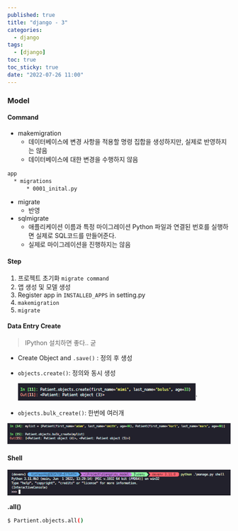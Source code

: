 ```yaml
---
published: true
title: "django - 3"
categories:
  - django
tags:
  - [django]
toc: true
toc_sticky: true
date: "2022-07-26 11:00"
---
```


### Model

#### Command

* makemigration
  * 데이터베이스에 변경 사항을 적용할 명령 집합을 생성하지만, 실제로 반영하지는 않음
  * 데이터베이스에 대한 변경을 수행하지 않음

```bash
app
  * migrations
      * 0001_inital.py
```

* migrate
  * 반영
* sqlmigrate
  * 애플리케이션 이름과 특정 마이그레이션 Python 파일과 연결된 번호를 실행하면 실제로 SQL코드를 만들어준다.
  * 실제로 마이그레이션을 진행하지는 않음

#### Step

1. 프로젝트 초기화 `migrate command`
2. 앱 생성 및 모델 생성
3. Register app in `INSTALLED_APPS`  in setting.py
4. `makemigration`
5. `migrate`

#### Data Entry Create

> IPython 설치하면 좋다.. 굳

* Create Object and `.save()` : 정의 후 생성

* `objects.create()`: 정의와 동시 생성

  ![image-20220727235525478](../../../assets/images/posts/2022-07-26-post-django-3/image-20220727235525478.png)`

* `objects.bulk_create()`: 한번에 여러개

![image-20220727235829960](../../../assets/images/posts/2022-07-26-post-django-3/image-20220727235829960.png)

#### Shell 

![image-20220727234936018](../../../assets/images/posts/2022-07-26-post-django-3/image-20220727234936018.png)

**.all()**

```bash
$ Partient.objects.all()
```

